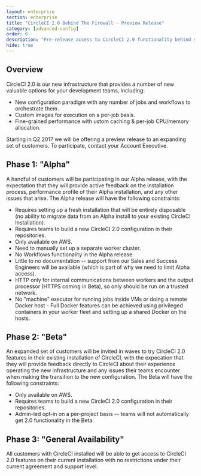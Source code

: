 ```yaml
---
layout: enterprise
section: enterprise
title: "CircleCI 2.0 Behind The Firewall - Preview Release"
category: [advanced-config]
order: 0
description: "Pre-release access to CircleCI 2.0 functionality behind your firewall"
hide: true
---
```


## Overview

CircleCI 2.0 is our new infrastructure that provides a number of new valuable options for your development teams, including:
* New configuration paradigm with any number of jobs and workflows to orchestrate them. 
* Custom images for execution on a per-job basis.
* Fine-grained performance with ustom caching & per-job CPU/memory allocation.

Starting in Q2 2017 we will be offering a preview release to an expanding set of customers. To participate, contact your Account Executive.

## Phase 1: "Alpha"
A handful of customers will be participating in our Alpha release, with the expectation that they will provide active feedback on the installation process, performance profile of their Alpha installation, and any other issues that arise. The Alpha release will have the following constraints:
* Requires setting up a fresh installation that will be entirely disposable (no ability to migrate data from an Alpha install to your existing CircleCI Installation).
* Requires teams to build a new CircleCI 2.0 configuration in their repositories. 
* Only available on AWS.
* Need to manually set up a separate worker cluster.
* No Workflows functionality in the Alpha release.
* Little to no documentation -- support from our Sales and Success Engineers will be available (which is part of why we need to limit Alpha access).
* HTTP only for internal communications between workers and the output processor (HTTPS coming in Beta), so only should be run on a trusted network.
* No "machine" executor for running jobs inside VMs or doing a remote Docker host - Full Docker features can be achieved using privileged containers in your worker fleet and setting up a shared Docker on the hosts.

## Phase 2: "Beta"
An expanded set of customers will be invited in waves to try CircleCI 2.0 features in their existing installation of CircleCI, with the expecation that they will provide feedback directly to CircleCI about their experience operating the new infrastructure and any issues their teams encounter when making the transition to the new configuration. The Beta will have the following constraints:
* Only available on AWS.
* Requires teams to build a new CircleCI 2.0 configuration in their repositories. 
* Admin-led opt-in on a per-project basis -- teams will not automatically get 2.0 functionality in the Beta.

## Phase 3: "General Availability"
All customers with CircleCI installed will be able to get access to CircleCI 2.0 features on their current installation with no restrictions under their current agreement and support level.

